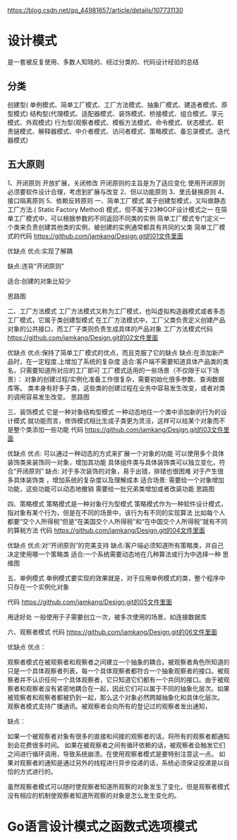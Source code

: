 
https://blog.csdn.net/qq_44981657/article/details/107731130

# 设计模式

是一套被反复使用、多数人知晓的、经过分类的、代码设计经验的总结

## 分类

创建型( 单例模式、简单工厂模式、工厂方法模式、抽象厂模式、建造者模式、原型模式)
结构型(代理模式、适配器模式、装饰模式、桥接模式、组合模式、享元模式、外观模式)
行为型(观察者模式、模板方法模式、命令模式、状态模式、职责链模式、解释器模式、中介者模式、访问者模式、策略模式、备忘录模式、迭代器模式)

## 五大原则

1、开闭原则
开放扩展，关闭修改
开闭原则的主旨是为了适应变化
使用开闭原则必须要软件设计合理，考虑到扩展与改变
2、但以功能原则
3、里氏替换原则
4、接口隔离原则
5、依赖反转原则
一、简单工厂模式
属于创建型模式，又叫做静态工厂方法.( Static Factory Method) 模式，但不属于23种GOF设计模式之一
在简单工厂模式中，可以根据参数的不同返回不同类的实例
简单工厂模式专门定义一个类来负责创建其他类的实例，被创建的实例通常都具有共同的父类
简单工厂模式的代码
https://github.com/jamkang/Design.git的01文件里面

优缺点
优点:实现了解耦

缺点:违背“开闭原则”

适合:创建的对象比较少

思路图


二、工厂方法模式
工厂方法模式又称为工厂模式，也叫虚拟构造器模式或者多态工厂模式，它属于类创建型模式
在工厂方法模式中，工厂父类负责定义创建产品对象的公共接口，而工厂子类则负责生成具体的产品对象
工厂方法模式代码
https://github.com/jamkang/Design.git的02文件里面

优缺点
优点:保持了简单工厂模式的优点，而且克服了它的缺点
缺点:在添加新产品时，在一定程度.上增加了系统的复杂度
适合:客户端不需要知道具体产品类的类名，只需要知道所对应的工厂即可
工厂模式适用的一些场景（不仅限于以下场景）：
对象的创建过程/实例化准备工作很复杂，需要初始化很多参数、查询数据库等。
类本身有好多子类，这些类的创建过程在业务中容易发生改变，或者对类的调用容易发生改变。
思路图


三、装饰模式
它是一种对象结构型模式
一种动态地往一个类中添加新的行为的设计模式
就功能而言，修饰模式相比生成子类更为灵活，这样可以给某个对象而不是整个类添加一些功能
代码
https://github.com/jamkang/Design.git的03文件里面

优缺点
优点:
可以通过一种动态的方式来扩展一个对象的功能
可以使用多个具体装饰类来装饰同一对象，增加其功能
具体组件类与具体装饰类可以独立变化，符合“开闭原则”
缺点:
对于多次装饰的对象，易于出错，排错也很困难
对于产生很多具体装饰类 ，增加系统的复杂度以及理解成本
适合场景:
需要给一个对象增加功能，这些功能可以动态地撤销
需要给一批兄弟类增加或者改装功能
思路图


四、策略模式
策略模式是一种对象行为型模式
策略模式作为一种软件设计模式，指对象有某个行为，但是在不同的场景中，该行为有不同的实现算法
比如每个人都要“交个人所得税”但是“在美国交个人所得税”和“在中国交个人所得税”就有不同的算税方法
代码
https://github.com/jamkang/Design.git的04文件里面

优缺点
优点:对“开闭原则”的完美支持
缺点:客户端必须知道所有策略类，并自己决定使用哪一个策略类
适合:一个系统需要动态地在几种算法或行为中选择一种
思维图


五、单例模式
单例模式要实现的效果就是，对于应用单例模式的类，整个程序中只存在一个实例化对象

代码
https://github.com/jamkang/Design.git的05文件里面

用途好处
一般使用于子需要创立一次，被多次使用的场景，如连接数据库

六、观察者模式
代码
https://github.com/jamkang/Design.git的06文件里面

优缺点
优点：

观察者模式在被观察者和观察者之间建立一个抽象的耦合。被观察者角色所知道的只是一个具体观察者列表，每一个具体观察者都符合一个抽象观察者的接口。被观察者并不认识任何一个具体观察者，它只知道它们都有一个共同的接口。由于被观察者和观察者没有紧密地耦合在一起，因此它们可以属于不同的抽象化层次。如果被观察者和观察者都被扔到一起，那么这个对象必然跨越抽象化和具体化层次。
观察者模式支持广播通讯。被观察者会向所有的登记过的观察者发出通知，

缺点：

如果一个被观察者对象有很多的直接和间接的观察者的话，将所有的观察者都通知到会花费很多时间。
如果在被观察者之间有循环依赖的话，被观察者会触发它们之间进行循环调用，导致系统崩溃。在使用观察者模式是要特别注意这一点。
如果对观察者的通知是通过另外的线程进行异步投递的话，系统必须保证投递是以自恰的方式进行的。

虽然观察者模式可以随时使观察者知道所观察的对象发生了变化，但是观察者模式没有相应的机制使观察者知道所观察的对象是怎么发生变化的。

# Go语言设计模式之函数式选项模式

